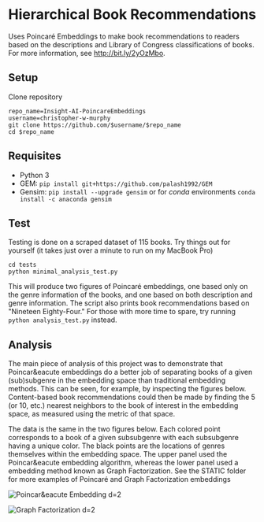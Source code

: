 # Hierarchical Book Recommendations
Uses Poincar&eacute; Embeddings to make book recommendations to readers based on the descriptions and Library of Congress classifications of books. For more information, see http://bit.ly/2yOzMbo.

## Setup
Clone repository
```
repo_name=Insight-AI-PoincareEmbeddings
username=christopher-w-murphy
git clone https://github.com/$username/$repo_name
cd $repo_name
```

## Requisites
- Python 3
- GEM: `pip install git+https://github.com/palash1992/GEM`
- Gensim: `pip install --upgrade gensim` or for *conda* environments `conda install -c anaconda gensim`

## Test
Testing is done on a scraped dataset of 115 books. Try things out for yourself (it takes just over a minute to run on my MacBook Pro)
```
cd tests
python minimal_analysis_test.py
``` 
This will produce two figures of Poincar&eacute; embeddings, one based only on the genre information of the books, and one based on both description and genre information. The script also prints book recommendations based on "Nineteen Eighty-Four." For those with more time to spare, try running `python analysis_test.py` instead.

## Analysis
The main piece of analysis of this project was to demonstrate that Poincar&eacute embeddings do a better job of separating books of a given (sub)subgenre in the embedding space than traditional embedding methods. This can be seen, for example, by inspecting the figures below. Content-based book recommendations could then be made by finding the 5 (or 10, etc.) nearest neighbors to the book of interest in the embedding space, as measured using the metric of that space.

The data is the same in the two figures below. Each colored point corresponds to a book of a given subsubgenre with each subsubgenre having a unique color. The black points are the locations of genres themselves within the embedding space. The upper panel used the Poincar&eacute embedding algorithm, whereas the lower panel used a embedding method known as Graph Factorization. See the STATIC folder for more examples of Poincar&eacute; and Graph Factorization embeddings 

![Poincar&eacute Embedding *d*=2](https://github.com/christopher-w-murphy/Insight-AI-PoincareEmbeddings/blob/master/STATIC/Poincare_d2.png)

![Graph Factorization *d*=2](https://github.com/christopher-w-murphy/Insight-AI-PoincareEmbeddings/blob/master/STATIC/GF_d2.png)
